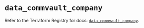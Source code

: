 # `data_commvault_company`

Refer to the Terraform Registry for docs: [`data_commvault_company`](https://registry.terraform.io/providers/commvault/commvault/1.2.10/docs/data-sources/company).
